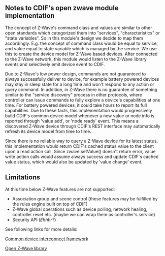 Notes to CDIF's open zwave module implementation
---------------------------------------
The concept of Z-Wave's command class and values are similar to other open standards which categorized them into "services", "characteristics" or "state variables". So in this module's design we decide to map them accordingly. E.g. the concept of command class would be equal to service, and value equal to state variable which is managed by the service. We use this to create the device model for Z-Wave based devices. After connected to the Z-Wave network, this module would listen to the Z-Wave library events and selectively emit device event to CDIF.

Due to Z-Wave's low power design, commands are not guaranteed to always successfully deliver to device, for example battery powered devices may stay in sleep state for a long time and won't respond to any action or query command. In addition, in Z-Wave there is no guarantee of something similar to the "service discovery" process in other protocols, where controller can issue commands to fully explore a device's capabilities at one time. For battery powered devices, it could take hours to report its full capabilities. Due to these facts, this implementation would progressively build CDIF's common device model whenever a new value or node info is reported through 'value add', or 'node ready' event. This means a discovered Z-Wave device through CDIF's REST interface may automatically refresh its device model from time to time.

Since there is no reliable way to query a Z-Wave device for its latest status, this implementation would return CDIF's cached status value to the client upon a read action call. Since zwave.setValue() doesn't return error, value write action calls would assume always success and update CDIF's cached value status, which would also be updated by 'value change' event.

Limitations
-----------
At this time below Z-Wave features are not supported:
* Association group and scene control (these features may be fulfilled by the rules engine built on top of CDIF)
* Z-Wave global operations such as device polling, network healing, controller reset etc. (maybe we can wrap them as controller's service)
* Security API (*Ehhhr?*)



See following links for more details: <br/>

[Common device interconnect framework](https://github.com/out4b/cdif)

[Open Z-Wave library](https://github.com/jperkin/node-openzwave)
